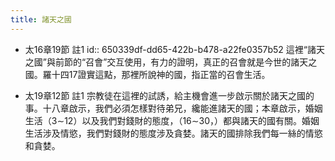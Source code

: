 ```yaml
---
title: 諸天之國
---
```


- 太16章19節 註1
id:: 650339df-dd65-422b-b478-a22fe0357b52
這裡“諸天之國”與前節的“召會”交互使用，有力的證明，真正的召會就是今世的諸天之國。羅十四17證實這點，那裡所說神的國，指正當的召會生活。

- 太19章12節 註1
宗教徒在這裡的試誘，給主機會進一步啟示關於諸天之國的事。十八章啟示，我們必須怎樣對待弟兄，纔能進諸天的國；本章啟示，婚姻生活（3∼12）以及我們對錢財的態度，（16∼30，）都與諸天的國有關。婚姻生活涉及情慾，我們對錢財的態度涉及貪婪。諸天的國排除我們每一絲的情慾和貪婪。
